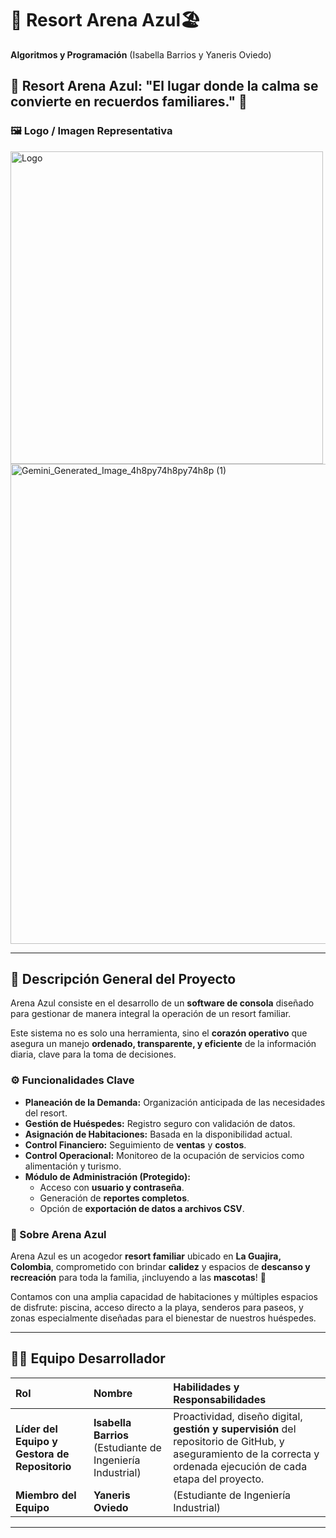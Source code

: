 # 🌴 Resort Arena Azul🏖️

**Algoritmos y Programación** (Isabella Barrios y Yaneris Oviedo)

## 🌟 Resort Arena Azul: "El lugar donde la calma se convierte en recuerdos familiares." 🌟
### 🖼️ Logo / Imagen Representativa  

<img width="500" height="500" alt="Logo" src="https://github.com/user-attachments/assets/0453230d-d54d-45e3-bd10-5b07d838f416" />



<img width="1344" height="768" alt="Gemini_Generated_Image_4h8py74h8py74h8p (1)" src="https://github.com/user-attachments/assets/c38041fc-94b6-4f81-af59-44687d3bf95e" />

---

## 📝 Descripción General del Proyecto

Arena Azul consiste en el desarrollo de un **software de consola** diseñado para gestionar de manera integral la operación de un resort familiar.

Este sistema no es solo una herramienta, sino el **corazón operativo** que asegura un manejo **ordenado, transparente, y eficiente** de la información diaria, clave para la toma de decisiones.

### ⚙️ Funcionalidades Clave

* **Planeación de la Demanda:** Organización anticipada de las necesidades del resort.
* **Gestión de Huéspedes:** Registro seguro con validación de datos.
* **Asignación de Habitaciones:** Basada en la disponibilidad actual.
* **Control Financiero:** Seguimiento de **ventas** y **costos**.
* **Control Operacional:** Monitoreo de la ocupación de servicios como alimentación y turismo.
* **Módulo de Administración (Protegido):**
    * Acceso con **usuario y contraseña**.
    * Generación de **reportes completos**.
    * Opción de **exportación de datos a archivos CSV**.

### 📍 Sobre Arena Azul

Arena Azul es un acogedor **resort familiar** ubicado en **La Guajira, Colombia**, comprometido con brindar **calidez** y espacios de **descanso y recreación** para toda la familia, ¡incluyendo a las **mascotas**! 🐾

Contamos con una amplia capacidad de habitaciones y múltiples espacios de disfrute: piscina, acceso directo a la playa, senderos para paseos, y zonas especialmente diseñadas para el bienestar de nuestros huéspedes.

---

## 👩‍💻 Equipo Desarrollador

| Rol | Nombre | Habilidades y Responsabilidades |
| :--- | :--- | :--- |
| **Líder del Equipo y Gestora de Repositorio** | **Isabella Barrios** (Estudiante de Ingeniería Industrial) | Proactividad, diseño digital, **gestión y supervisión** del repositorio de GitHub, y aseguramiento de la correcta y ordenada ejecución de cada etapa del proyecto. |
| **Miembro del Equipo** | **Yaneris Oviedo** | (Estudiante de Ingeniería Industrial) |Destaca por su capacidad de trabajo en equipo. Tiene facilidad para plantear soluciones prácticas a los problemas que surgen en el desarrollo de proyectos. Dentro de Arena Azul será la encargada de coordinar la documentación técnica, realizar pruebas del sistema. |

---


